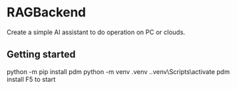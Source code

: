# RAGBackend
Create a simple AI assistant to do operation on PC or clouds.


## Getting started
python -m pip install pdm
python -m venv .venv
.\.venv\Scripts\activate
pdm install
F5 to start
